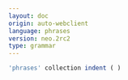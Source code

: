 ```yaml
---
layout: doc
origin: auto-webclient
language: phrases
version: neo.2rc2
type: grammar
---
```



```js
'phrases' collection indent ( )
```
```
